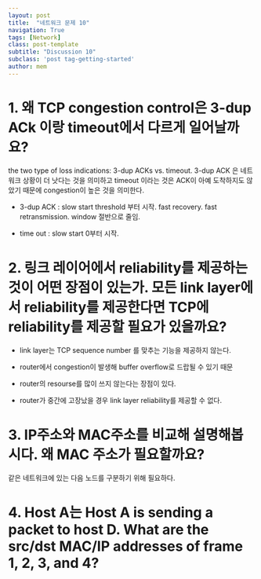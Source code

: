 ```yaml
---
layout: post
title:  "네트워크 문제 10"
navigation: True
tags: [Network]
class: post-template
subtitle: "Discussion 10"
subclass: 'post tag-getting-started'
author: mem
---
```



# 1. 왜 TCP congestion control은 3-dup ACk 이랑 timeout에서 다르게 일어날까요?
the two type of loss indications: 3-dup ACKs vs. timeout.
3-dup ACK 은 네트워크 상황이 더 낫다는 것을 의미하고
timeout 이라는 것은 ACK이 아예 도착하지도 않았기 때문에 congestion이 높은 것을 의미한다.

* 3-dup ACK : slow start threshold 부터 시작. fast recovery. fast retransmission. window 절반으로 줄임.

* time out : slow start 0부터 시작.

# 2. 링크 레이어에서 reliability를 제공하는 것이 어떤 장점이 있는가. 모든 link layer에서 reliability를 제공한다면 TCP에 reliability를 제공할 필요가 있을까요?

- link layer는 TCP sequence number 를 맞추는 기능을 제공하지 않는다.

- router에서 congestion이 발생해 buffer overflow로 드랍될 수 있기 때문

- router의 resourse를 많이 쓰지 않는다는 장점이 있다.

- router가 중간에 고장났을 경우 link layer reliability를 제공할 수 없다.



# 3. IP주소와 MAC주소를 비교해 설명해봅시다. 왜 MAC 주소가 필요할까요?

같은 네트워크에 있는 다음 노드를 구분하기 위해 필요하다.

# 4. Host A는 Host A is sending a packet to host D. What are the src/dst MAC/IP addresses of frame 1, 2, 3, and 4?